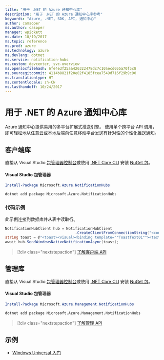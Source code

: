 ```yaml
---
title: "用于 .NET 的 Azure 通知中心库"
description: "用于 .NET 的 Azure 通知中心库参考"
keywords: "Azure, .NET, SDK, API, 通知中心"
author: camsoper
ms.author: casoper
manager: wpickett
ms.date: 10/19/2017
ms.topic: reference
ms.prod: azure
ms.technology: azure
ms.devlang: dotnet
ms.service: notification-hubs
ms.custom: devcenter, svc-overview
ms.openlocfilehash: 6fe4e3f25aa420322478dc7c10aecd055a70f5c8
ms.sourcegitcommit: 4114b8821f20e02f4185fcea7549d716f29b9c90
ms.translationtype: HT
ms.contentlocale: zh-CN
ms.lasthandoff: 10/24/2017
---
```

# <a name="azure-notification-hubs-libraries-for-net"></a>用于 .NET 的 Azure 通知中心库

Azure 通知中心提供易用的多平台扩展式推送引擎。 使用单个跨平台 API 调用，即可轻松地从任意云或本地后端向任意移动平台发送有针对性的个性化推送通知。

## <a name="client-library"></a>客户端库

直接从 Visual Studio [包管理器控制台][PackageManager]或使用 [.NET Core CLI][DotNetCLI] 安装 [NuGet 包](https://www.nuget.org/packages/Microsoft.Azure.NotificationHubs)。

#### <a name="visual-studio-package-manager"></a>Visual Studio 包管理器

```powershell
Install-Package Microsoft.Azure.NotificationHubs
```

```bash
dotnet add package Microsoft.Azure.NotificationHubs
```

### <a name="code-example"></a>代码示例

此示例连接到数据库并从表中读取行。

```csharp
NotificationHubClient hub = NotificationHubClient
                                .CreateClientFromConnectionString("<connection string with full access>", "<hub name>");
string toast = @"<toast><visual><binding template=""ToastText01""><text id=""1"">Hello from a .NET App!</text></binding></visual></toast>";
await hub.SendWindowsNativeNotificationAsync(toast);
```

> [!div class="nextstepaction"]
> [了解客户端 API](/dotnet/api/overview/azure/notificationhubs/client)


## <a name="management-library"></a>管理库

直接从 Visual Studio [包管理器控制台][PackageManager]或使用 [.NET Core CLI][DotNetCLI] 安装 [NuGet 包](https://www.nuget.org/packages/Microsoft.Azure.Management.NotificationHubs)。

#### <a name="visual-studio-package-manager"></a>Visual Studio 包管理器

```powershell
Install-Package Microsoft.Azure.Management.NotificationHubs
```

```bash
dotnet add package Microsoft.Azure.Management.NotificationHubs
```

> [!div class="nextstepaction"]
> [了解管理 API](/dotnet/api/overview/azure/notificationhubs/management)

## <a name="samples"></a>示例

- [Windows Universal 入门](https://github.com/Azure/azure-notificationhubs-samples/tree/master/dotnet/GetStartedWindowsUniversal)

[PackageManager]: https://docs.microsoft.com/nuget/tools/package-manager-console
[DotNetCLI]: https://docs.microsoft.com/dotnet/core/tools/dotnet-add-package
